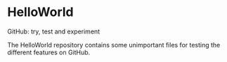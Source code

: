 # HelloWorld
GitHub: try, test and experiment

The HelloWorld repository contains some unimportant files for testing the different features on GitHub.
